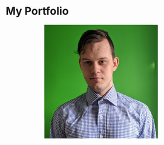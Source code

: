<h1>My Portfolio</h1>
<center><img src="IMG_20200517_184122.jpg" height="300" width="300"></center>
